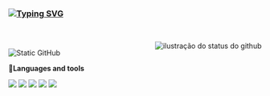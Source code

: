 ### [![Typing SVG](https://readme-typing-svg.herokuapp.com?font=Fira+Code&pause=1000&color=F8EFD4&center=true&width=435&lines=Hello%2C+MY+NAME+is+Ana+Luiza;I'm+Economics+student;Be+Welcome!+:%29)](https://git.io/typing-svg)
##
<br>
<img align='right' src="https://github-readme-stats.vercel.app/api?username=analusz&show_icons=true&title_color=783c00&text_color=af552e&icon_color=783c00&bg_color=f8efd4&cache_seconds=2300" alt="ilustração do status do github">
<p> <img src="https://img.shields.io/static/v1?label=Overview&message=ANALUIZA&color=f8efd4&style=for-the-badge&logo=GitHub" alt="Static GitHub"> <br> 
<p>
  <strong>🔧Languages and tools</strong> </p>
  <p>
  <img src="https://img.shields.io/badge/HTML5-F8EFD4?style=for-the-badge&logo=html5&logoColor=black"/>
  <img src="https://img.shields.io/badge/CSS3-F8EFD4?style=for-the-badge&logo=CSS3&logoColor=white"/>
  <img src="https://img.shields.io/badge/Python-F8EFD4?style=for-the-badge&logo=Python&logoColor=white"/>
  <img src="https://img.shields.io/badge/MySQL-F8EFD4?style=for-the-badge&logo=MySQL&logoColor=white"/>
  <img src="https://img.shields.io/badge/JavaScript-F8EFD4?style=for-the-badge&logo=javascript&logoColor=white"/>
  
  </p>
 
